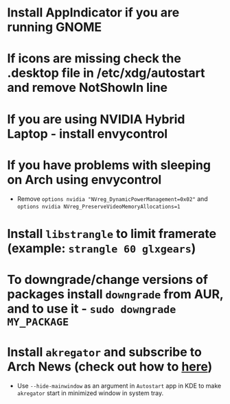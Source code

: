 # Install AppIndicator if you are running GNOME

# If icons are missing check the .desktop file in /etc/xdg/autostart and remove NotShowIn line

# If you are using NVIDIA Hybrid Laptop - install envycontrol

# If you have problems with sleeping on Arch using envycontrol
* Remove `options nvidia "NVreg_DynamicPowerManagement=0x02"` and `options nvidia NVreg_PreserveVideoMemoryAllocations=1`

# Install `libstrangle` to limit framerate (example: `strangle 60 glxgears`)

# To downgrade/change versions of packages install `downgrade` from AUR, and to use it - `sudo downgrade MY_PACKAGE`

# Install `akregator` and subscribe to Arch News (check out how to [here](https://archlinux.org/feeds/))
* Use `--hide-mainwindow` as an argument in `Autostart` app in KDE to make `akregator` start in minimized window in system tray.